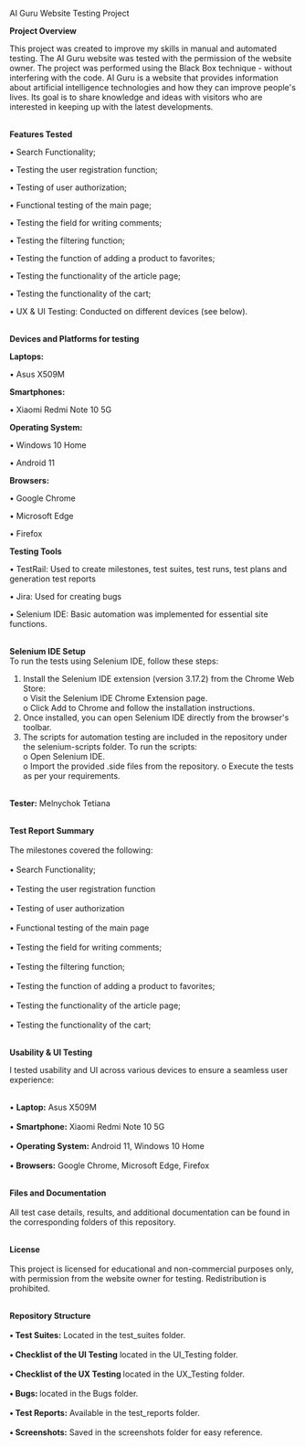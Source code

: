 AI Guru Website Testing Project

<b>Project Overview</b>

This project was created to improve my skills in manual and automated testing. The AI Guru website was tested with the permission of the website owner. The project was performed using the Black Box technique - without interfering with the code.
AI Guru is a website that provides information about artificial intelligence technologies and how they can improve people's lives. Its goal is to share knowledge and ideas with visitors who are interested in keeping up with the latest developments.

<br><b>Features Tested</b></br>

•	Search Functionality;

•	Testing the user registration function;

•	Testing of user authorization;

•	Functional testing of the main page;

•	Testing the field for writing comments;

•	Testing the filtering function;

•	Testing the function of adding a product to favorites;

•	Testing the functionality of the article page;

•	Testing the functionality of the cart;

•	UX & UI Testing: Conducted on different devices (see below).

<br><b>Devices and Platforms for testing</b></br>

<b>Laptops:</b>

•	Asus X509M

<b>Smartphones:</b>

•	Xiaomi Redmi Note 10 5G

<b>Operating System:</b>

•	Windows 10 Home

•	Android 11

<b>Browsers:</b>

•	Google Chrome

•	Microsoft Edge

•	Firefox

<b>Testing Tools</b>

•	TestRail: Used to create milestones, test suites, test runs, test plans and generation test reports

•	Jira: Used for creating bugs

•	Selenium IDE: Basic automation was implemented for essential site functions.

<br><b>Selenium IDE Setup</b></br>
To run the tests using Selenium IDE, follow these steps:
1.	Install the Selenium IDE extension (version 3.17.2) from the Chrome Web Store:
<br>o	Visit the Selenium IDE Chrome Extension page.</br>
o	Click Add to Chrome and follow the installation instructions.
2.	Once installed, you can open Selenium IDE directly from the browser's toolbar.
3.	The scripts for automation testing are included in the repository under the selenium-scripts folder. To run the scripts:
<br>o	Open Selenium IDE.</br>
o	Import the provided .side files from the repository.
o	Execute the tests as per your requirements.

<br><b>Tester:</b> Melnychok Tetiana</br>

<b><br>Test Report Summary</br></b>
<br>The milestones covered the following:</br>
<br>•	Search Functionality;</br>
<br>•	Testing the user registration function</br>
<br>•	Testing of user authorization</br>
<br>•	Functional testing of the main page</br>
<br>•	Testing the field for writing comments;</br>
<br>•	Testing the filtering function;</br>
<br>•	Testing the function of adding a product to favorites;</br>
<br>•	Testing the functionality of the article page;</br>
<br>•	Testing the functionality of the cart;</br>

<b><br>Usability & UI Testing</br></b>

I tested usability and UI across various devices to ensure a seamless user experience:

<br>•	<b>Laptop:</b> Asus X509M</br>
<br>•	<b>Smartphone:</b> Xiaomi Redmi Note 10 5G</br>
<br>•	<b>Operating System:</b> Android 11, Windows 10 Home</br>
<br>•<b>	Browsers:</b> Google Chrome, Microsoft Edge, Firefox</br> 

<b><br>Files and Documentation</br></b>
<br>All test case details, results, and additional documentation can be found in the corresponding folders of this repository.</br>

<b><br>License</b></br>
<br>This project is licensed for educational and non-commercial purposes only, with permission from the website owner for testing. Redistribution is prohibited.</br>

<b><br>Repository Structure</br></b>
<b><br>•	Test Suites:</b> Located in the test_suites folder.</br>
<b><br>•	Checklist of the UI Testing</b> located in the UI_Testing folder.</br>
<b><br>•	Checklist of the UX Testing </b> located in the UX_Testing folder.</br>
<b><br>•	Bugs: </b>located in the Bugs folder.</br>
<b><br>•	Test Reports:</b> Available in the test_reports folder.</br>
<b><br>•	Screenshots:</b> Saved in the screenshots folder for easy reference.</br>








